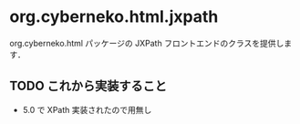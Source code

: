 # org.cyberneko.html.jxpath

org.cyberneko.html パッケージの JXPath フロントエンドのクラスを提供します．

## TODO これから実装すること

 * 5.0 で XPath 実装されたので用無し
